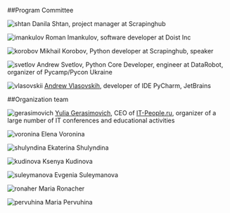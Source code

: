 ##Program Committee

![shtan](http://dropbucket.ru/pycon/shtan) Danila Shtan, project manager at Scrapinghub


![imankulov](http://dropbucket.ru/pyconru/imankulov) Roman Imankulov, software developer at Doist Inc


![korobov](http://dropbucket.ru/pyconru/korobov) Mikhail Korobov, Python developer at Scrapinghub, speaker


![svetlov](http://dropbucket.ru/pyconru/svetlov) Andrew Svetlov, Python Core Developer, engineer at DataRobot, organizer of Pycamp/Pycon Ukraine

![vlasovskii](http://dropbucket.ru/vlasovskii) [Andrew Vlasovskih](http://pirx.ru), developer of IDE PyCharm, JetBrains


##Organization team

![gerasimovich](http://dropbucket.ru/pycon/gerasimovich)  [Yulia Gerasimovich](http://www.linkedin.com/pub/yulia-gerasimovich/50/623/266), CEO of [IT-People.ru](http://it-people.ru/), organizer of a large number of IT conferences and educational activities

![voronina](http://dropbucket.ru/pycon/voronina) Elena Voronina

![shulyndina](http://dropbucket.ru/shulyndina) Ekaterina Shulyndina

![kudinova](http://dropbucket.ru/kudinova) Ksenya Kudinova

![suleymanova](http://dropbucket.ru/suleymanova) Evgenia Suleymanova 

![ronaher](http://dropbucket.ru/ronaher2) Maria Ronacher

![pervuhina](http://dropbucket.ru/pervuhina) Maria Pervuhina
